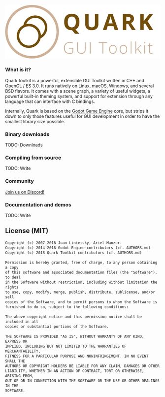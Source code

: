 ![Quark Toolkit Logo](/assets/Project%20Logo.png)

### What is it?

Quark toolkit is a powerful, extensible GUI Toolkit written in C++ and OpenGL / ES 3.0. It runs natively on Linux, macOS, Windows, and several BSD flavors.
It comes with a scene graph, a variety of useful widgets, a powerful built-in theming system, and support for extension through any language that can interface with C bindings.

Internally, Quark is based on the [Godot Game Engine](https://godotengine.org) core, but strips it down to only those features useful for GUI development in order to have the smallest library size possible.

### Binary downloads

TODO: Downloads

### Compiling from source

TODO: Write

### Community

[Join us on Discord!](https://discord.gg/ywzqPJz)

### Documentation and demos

TODO: Write

## License (MIT)

```
Copyright (c) 2007-2018 Juan Linietsky, Ariel Manzur.
Copyright (c) 2014-2018 Godot Engine contributors (cf. AUTHORS.md)
Copyright (c) 2018 Quark Toolkit contributors (cf. AUTHORS.md)

Permission is hereby granted, free of charge, to any person obtaining a copy
of this software and associated documentation files (the "Software"), to deal
in the Software without restriction, including without limitation the rights
to use, copy, modify, merge, publish, distribute, sublicense, and/or sell
copies of the Software, and to permit persons to whom the Software is
furnished to do so, subject to the following conditions:

The above copyright notice and this permission notice shall be included in all
copies or substantial portions of the Software.

THE SOFTWARE IS PROVIDED "AS IS", WITHOUT WARRANTY OF ANY KIND, EXPRESS OR
IMPLIED, INCLUDING BUT NOT LIMITED TO THE WARRANTIES OF MERCHANTABILITY,
FITNESS FOR A PARTICULAR PURPOSE AND NONINFRINGEMENT. IN NO EVENT SHALL THE
AUTHORS OR COPYRIGHT HOLDERS BE LIABLE FOR ANY CLAIM, DAMAGES OR OTHER
LIABILITY, WHETHER IN AN ACTION OF CONTRACT, TORT OR OTHERWISE, ARISING FROM,
OUT OF OR IN CONNECTION WITH THE SOFTWARE OR THE USE OR OTHER DEALINGS IN THE
SOFTWARE.
```
